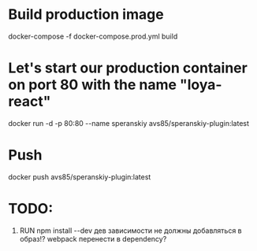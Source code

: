 <!-- https://dev.to/karanpratapsingh/dockerize-your-react-app-4j2e -->

# Build production image
docker-compose -f docker-compose.prod.yml build

# Let's start our production container on port 80 with the name "loya-react"
docker run -d -p 80:80  --name speranskiy avs85/speranskiy-plugin:latest

# Push 
docker push avs85/speranskiy-plugin:latest

# TODO:
1. RUN npm install --dev  дев зависимости не должны добавляться в образ!? webpack перенести в dependency? 